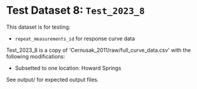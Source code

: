 
# Test Dataset 8: `Test_2023_8`

This dataset is for testing:
- `repeat_measurements_id` for response curve data

Test_2023_8 is a copy of 'Cernusak_2011/raw/full_curve_data.csv' with the following modifications:
- Subsetted to one location: Howard Springs

See output/ for expected output files.
